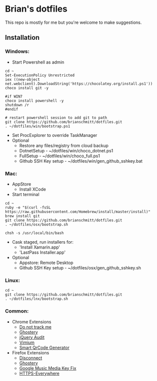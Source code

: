 # Brian's dotfiles

This repo is mostly for me but you're welcome to make suggestions.

## Installation

### Windows:
- Start Powershell as admin

```shell
cd ~
Set-ExecutionPolicy Unrestricted
iex ((new-object net.webclient).DownloadString('https://chocolatey.org/install.ps1'))
choco install git -y

#if WIN7
choco install powershell -y
shutdown /r
#endif

# restart powershell session to add git to path
git clone https://github.com/brianschmitt/dotfiles.git
. ~/dotfiles/win/bootstrap.ps1
```
- Set ProcExplorer to override TaskManager
- Optional
    - Restore any files/registry from cloud backup
    - DotnetSetup - ~/dotfiles/win/choco_dotnet.ps1
    - FullSetup - ~/dotfiles/win/choco_full.ps1
    - Github SSH Key setup - ~/dotfiles/win/gen_github_sshkey.bat

### Mac:
- AppStore
  - Install XCode
- Start terminal

```shell
cd ~
ruby -e "$(curl -fsSL https://raw.githubusercontent.com/Homebrew/install/master/install)"
brew install git
git clone https://github.com/brianschmitt/dotfiles.git
. ~/dotfiles/osx/bootstrap.sh

chsh -s /usr/local/bin/bash
```
- Cask staged, run installers for:
	- 'Install Xamarin.app'
	- 'LastPass Installer.app'
- Optional
    - Appstore: Remote Desktop
    - Github SSH Key setup - ~/dotfiles/osx/gen_github_sshkey.sh

### Linux:
```shell
cd ~
git clone https://github.com/brianschmitt/dotfiles.git
. ~/dotfiles/lnx/bootstrap.sh
```

### Common:
- Chrome Extensions
    - [Do not track me](https://chrome.google.com/webstore/detail/donottrackme-online-priva/epanfjkfahimkgomnigadpkobaefekcd)
    - [Ghostery](https://chrome.google.com/webstore/detail/ghostery/mlomiejdfkolichcflejclcbmpeaniij)
    - [jQuery Audit](https://chrome.google.com/webstore/detail/jquery-audit/dhhnpbajdcgdmbbcoakfhmfgmemlncjg)
    - [Vimium](https://chrome.google.com/webstore/detail/vimium/dbepggeogbaibhgnhhndojpepiihcmeb)
    - [Smart QrCode Generator](https://chrome.google.com/webstore/detail/smart-qrcode-generator/nfnbjbobhhoaekejilcmdkfomkndikho)
- Firefox Extensions
    - [Disconnect](https://addons.mozilla.org/en-us/firefox/addon/disconnect)
    - [Ghostery](https://addons.mozilla.org/en-us/firefox/addon/ghostery)
    - [Google Music Media Key Fix](https://addons.mozilla.org/en-us/firefox/addon/google-music-media-key-fix)
    - [HTTPS-Everywhere](https://www.eff.org/https-everywhere)

